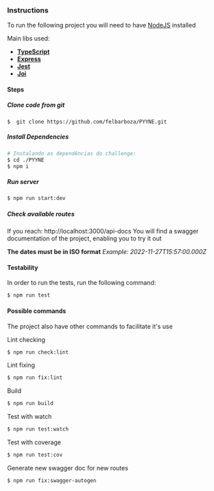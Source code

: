 ### Instructions

To run the following project you will need to have [NodeJS][node.js] installed



Main libs used:
  - **[TypeScript][typescript]**
  - **[Express][express]**
  - **[Jest][jest]**
  - **[Joi][joi]**
  
  


#### Steps

##### Clone code from git
```
$  git clone https://github.com/felbarboza/PYYNE.git
```

##### Install Dependencies


```sh
# Instalando as dependências do challenge:
$ cd ./PYYNE
$ npm i
```

##### Run server
```sh
$ npm run start:dev
```

##### Check available routes

If you reach: http://localhost:3000/api-docs
You will find a swagger documentation of the project, enabling you to try it out

**The dates must be in ISO format**
*Example: 2022-11-27T15:57:00.000Z*

#### Testability

In order to run the tests, run the following command:

```sh
$ npm run test
```


#### Possible commands

The project also have other commands to facilitate it's use

Lint checking
```sh
$ npm run check:lint
```
Lint fixing
```sh
$ npm run fix:lint
```
Build
```sh
$ npm run build
```
Test with watch
```sh
$ npm run test:watch
```
Test with coverage
```sh
$ npm run test:cov
```
Generate new swagger doc for new routes
```sh
$ npm run fix:swagger-autogen
```





   [node.js]: <http://nodejs.org>
   [express]: <http://expressjs.com>
  [typescript]: https://www.typescriptlang.org/
  [express]: https://expressjs.com/
  [cors]: https://expressjs.com/en/resources/middleware/cors.html
  [jest]: https://jestjs.io/pt-BR/
  [joi]: https://joi.dev/api/
